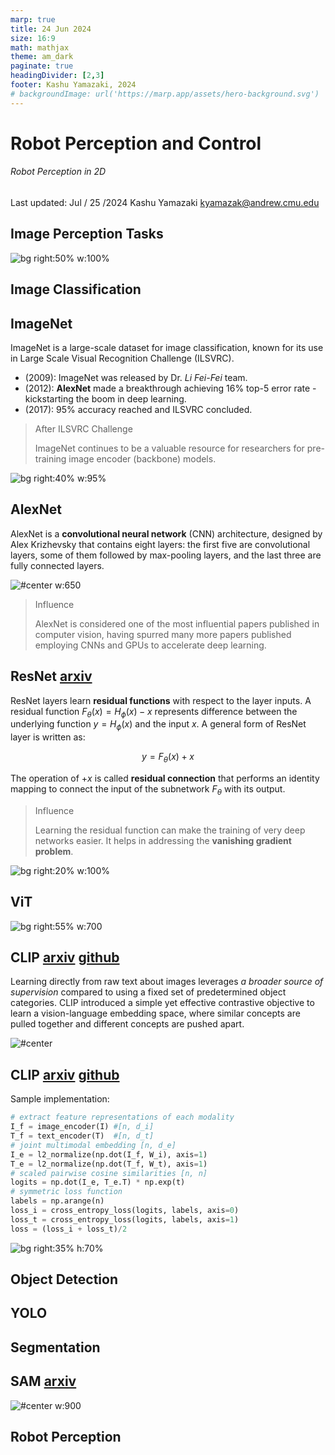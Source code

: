 ```yaml
---
marp: true
title: 24 Jun 2024
size: 16:9
math: mathjax
theme: am_dark
paginate: true
headingDivider: [2,3]
footer: Kashu Yamazaki, 2024
# backgroundImage: url('https://marp.app/assets/hero-background.svg')
---
```


<!-- _class: cover_b -->
<!-- _header: "" -->
<!-- _footer: "" -->
<!-- _paginate: "" -->
<!-- _backgroundImage: url('https://marp.app/assets/hero-background.svg') -->

# Robot Perception and Control

###### Robot Perception in 2D

Last updated: Jul / 25 /2024
Kashu Yamazaki
kyamazak@andrew.cmu.edu

## Image Perception Tasks

![bg right:50% w:100%](https://manipulation.csail.mit.edu/data/coco_instance_segmentation.jpeg)


## Image Classification

<!-- _class: trans -->
<!-- _footer: "" -->
<!-- _paginate: "" -->

## ImageNet

ImageNet is a large-scale dataset for image classification, known for its use in Large Scale Visual Recognition Challenge (ILSVRC). 

- (2009): ImageNet was released by Dr. *Li Fei-Fei* team.
- (2012): **AlexNet** made a breakthrough achieving 16% top-5 error rate - kickstarting the boom in deep learning.
- (2017): 95% accuracy reached and ILSVRC concluded.

<!-- _class:  bq-blue -->
> After ILSVRC Challenge 
> 
> ImageNet continues to be a valuable resource for researchers for pre-training image encoder (backbone) models.

![bg right:40% w:95%](https://blog.acolyer.org/wp-content/uploads/2016/04/imagenet-fig4l.png)

## AlexNet

AlexNet is a **convolutional neural network** (CNN) architecture, designed by Alex Krizhevsky that contains eight layers: the first five are convolutional layers, some of them followed by max-pooling layers, and the last three are fully connected layers.

![#center w:650](https://miro.medium.com/v2/resize:fit:1400/1*bD_DMBtKwveuzIkQTwjKQQ.png)

<!-- _class:  bq-blue -->
> Influence
> 
> AlexNet is considered one of the most influential papers published in computer vision, having spurred many more papers published employing CNNs and GPUs to accelerate deep learning.

## ResNet [arxiv](https://arxiv.org/abs/1512.03385)

ResNet layers learn **residual functions** with respect to the layer inputs. 
A residual function $F_\theta(x) = H_\phi(x) - x$ represents difference between the underlying function $y = H_\phi(x)$ and the input $x$. A general form of ResNet layer is written as:

$$
y = F_\theta(x) + x
$$

The operation of $+ x$ is called **residual connection** that performs an identity mapping to connect the input of the subnetwork $F_\theta$ with its output. 

<!-- _class:  bq-blue -->
> Influence
> 
> Learning the residual function can make the training of very deep networks easier. It helps in addressing the **vanishing gradient problem**.

![bg right:20% w:100%](img/res_block.png)

## ViT

![bg right:55% w:700](img/vit.png)

## 

## CLIP [arxiv](https://arxiv.org/abs/2103.00020) [github](https://github.com/openai/CLIP)

Learning directly from raw text about images leverages *a broader source of supervision* compared to using a fixed set of predetermined object categories. CLIP introduced a simple yet effective contrastive objective to learn a vision-language embedding space, where similar concepts are pulled together and different concepts are pushed apart.

![#center](img/clip.png)

## CLIP [arxiv](https://arxiv.org/abs/2103.00020) [github](https://github.com/openai/CLIP)

Sample implementation:

```python
# extract feature representations of each modality
I_f = image_encoder(I) #[n, d_i]
T_f = text_encoder(T)  #[n, d_t]
# joint multimodal embedding [n, d_e]
I_e = l2_normalize(np.dot(I_f, W_i), axis=1)
T_e = l2_normalize(np.dot(T_f, W_t), axis=1)
# scaled pairwise cosine similarities [n, n]
logits = np.dot(I_e, T_e.T) * np.exp(t)
# symmetric loss function
labels = np.arange(n)
loss_i = cross_entropy_loss(logits, labels, axis=0)
loss_t = cross_entropy_loss(logits, labels, axis=1)
loss = (loss_i + loss_t)/2
```

![bg right:35% h:70%](img/clip_.png)

## Object Detection

<!-- _class: trans -->
<!-- _footer: "" -->
<!-- _paginate: "" -->

## YOLO

## Segmentation

<!-- _class: trans -->
<!-- _footer: "" -->
<!-- _paginate: "" -->

## SAM [arxiv](https://arxiv.org/abs/2304.02643)

![#center w:900](img/sam.png)

## Robot Perception